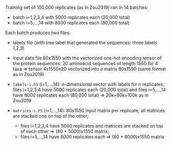 Training set of 100,000 replicates (as in Zou2019) ran in 14 batches:
- batch i=1,2,3,4 with 5000 replicates each (20,000 total)
- batch i=5,...,14 with 8000 replicates each (80,000 total)

Each batch produces two files: 
- labels file (with tree label that generated the sequences: three labels 1,2,3)
- input data file 80x1550 with the vectorized one-hot encoding tensor of the protein sequences: 20 aminoacid sequences of length 1550 for 4 taxa => tensor 4x1550x20 vectorized into a matrix 80x1550 (same format as in Zou2019)

- `labels-i.h5` (i=1,...,14): n-dimensional vector with labels for n replicates; files i=1,2,3,4 have 5000 replicates each (20,000 total) and files i=5,...,14 have 8000 replicates each (80,000 total) => 20k+80k=100k as in Zou2019

- `matrices-i.h5` (i=1,...,14): 80x1550 input matrix per replicate, all matrices are stacked one on top of the other; 
  - files i=1,2,3,4 have 5000 replicates and matrices are stacked on top of each other => (80 * 5000)x1550 matrix; 
  - files i=5,...,14 have 8000 replicates each  => (80 * 8000)x1550 matrix